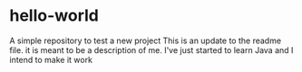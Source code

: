 # hello-world
A simple repository to test a new project
This is an update to the readme file. it is meant to be a description of me. I've just started to learn Java and I intend to make it work
